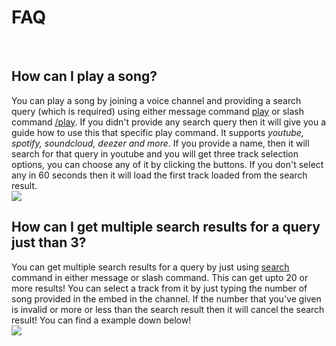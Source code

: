 <h1>FAQ</h1>
<br>

<h2>How can I play a song?</h2>
<p>
You can play a song by joining a voice channel and providing a search query (which is required) using either message command <u>play</u> or slash command <u>/play</u>. If you didn't provide any search query then it will give you a guide how to use this that specific play command. It supports <i>youtube, spotify, soundcloud, deezer and more</i>. If you provide a name, then it will search for that query in youtube and you will get three track selection options, you can choose any of it by clicking the buttons. If you don't select any in 60 seconds then it will load the first track loaded from the search result.
<br>
<img src = "https://cdn.discordapp.com/attachments/892270315630133268/899173862137294968/unknown.png"></img>
</p>


<h2>How can I get multiple search results for a query just than 3?</h2>
<p>
  You can get multiple search results for a query by just using <u>search</u> command in either message or slash command. This can get upto 20 or more results! You can select a track from it by just typing the number of song provided in the embed in the channel. If the number that you've given is invalid or more or less than the search result then it will cancel the search result! You can find a example down below!
  <br>
  <img src = "https://media.discordapp.net/attachments/892270315630133268/899180084714434600/unknown.png"></img>
</p>
